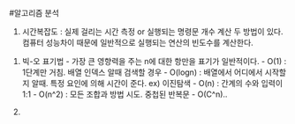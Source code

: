 #알고리즘 분석
 1. 시간복잡도 : 실제 걸리는 시간 측정  or 실행되는 명령문 개수 계산 두 방법이 있다. 
                             컴퓨터 성능차이 때문에 일반적으로 실행되는 연산의 빈도수를 계산한다. 
 
  1) 빅-오 표기법 - 가장 큰 영향력을 주는 n에 대한 항만을 표기가 일반적이다. 
    - O(1) : 1단계만 거침. 배열 인덱스 알때 검색할 경우
    - O(logn) : 배열에서 어디에서 시작할지 알때. 특정 요인에 의해 시간이 준다.  ex) 이진탐색
    - O(n) : 간계의 수와 입력이 1:1
    - O(n^2) : 모든 조합과 방법 시도. 중첩된 반복문
    - O(C^n)..
    
  2)